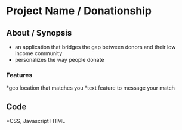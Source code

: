 # Project Name / Donationship

## About / Synopsis

* an application that bridges the gap between donors and their low income community
* personalizes the way people donate

### Features
*geo location that matches you
*text feature to message your match

## Code
*CSS, Javascript HTML



